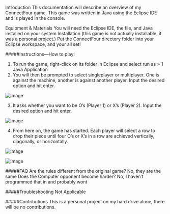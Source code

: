 Introduction
This documentation will describe an overview of my ConnectFour game. This game was written in Java using the Eclipse IDE and is played in the console.

Equipment & Materials
You will need the Eclipse IDE, the file, and Java installed on your system
Installation 
(this game is not actually installable, it was a personal project.)
Put the ConnectFour directory folder into your Eclipse workspace, and your all set!

#####Instructions—How to play!
1.	To run the game, right-click on its folder in Eclipse and select run as > 1 Java Application
2.	You will then be prompted to select singleplayer or multiplayer. One is against the machine, another is against another player. Input the desired option and hit enter.

![image](https://user-images.githubusercontent.com/84241432/126331469-63fcc9c4-09ac-48b5-8f62-687209d9545e.png)

3.	It asks whether you want to be O’s (Player 1) or X’s (Player 2). Input the desired option and hit enter.

![image](https://user-images.githubusercontent.com/84241432/126331572-edac666b-a812-40a4-8fc7-0c54407fc2e9.png)

4.	From here on, the game has started. Each player will select a row to drop their piece until four O’s or X’s in a row are achieved vertically, diagonally, or horizontally.


![image](https://user-images.githubusercontent.com/84241432/126331613-a534d47c-448b-485b-84ad-b3158ef88817.png)

![image](https://user-images.githubusercontent.com/84241432/126331639-6e67cc6c-fe61-49c9-9206-1c6224f2c0fd.png)

#####FAQ
Are the rules different from the original game? No, they are the same
Does the Computer opponent become harder? No, I haven’t programmed that in and probably wont

#####Troubleshooting
Not Applicable

#####Contributions
This is a personal project on my hard drive alone, there will be no contributions.

